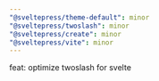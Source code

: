 ```yaml
---
"@sveltepress/theme-default": minor
"@sveltepress/twoslash": minor
"@sveltepress/create": minor
"@sveltepress/vite": minor
---
```


feat: optimize twoslash for svelte
